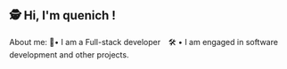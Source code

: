 ## 🕵️‍ Hi, I'm quenich !
About me:
🏅• I am a Full-stack developer⠀
🛠 • I am engaged in software development and other projects.
